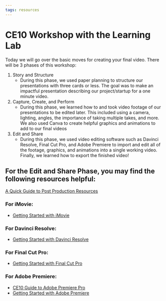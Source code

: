 ```yaml
---
tags: resources
---
```

# CE10 Workshop with the Learning Lab

Today we will go over the basic moves for creating your final video. There will be 3 phases of this workshop:

1. Story and Structure
    * During this phase, we used paper planning to structure our presentations with three cards or less. The goal was to make an impactful presentation describing our project/startup for a one minute video. 
2. Capture, Create, and Perform
    * During this phase, we learned how to and took video footage of our presentations to be edited later. This included using a camera, lighting, angles, the importance of taking multiple takes, and more. We also used Canva to create helpful graphics and animations to add to our final videos
3. Edit and Share
    * During this phase, we used video editing software such as Davinci Resolve, Final Cut Pro, and Adobe Premiere to import and edit all of the footage, graphics, and animations into a single working video. Finally, we learned how to export the finished video! 

## For the Edit and Share Phase, you may find the following resources helpful:

[A Quick Guide to Post Production Resources](https://resources.learninglab.xyz/simple/projects/HDS-FilmFest/post-production)

### For iMovie:
* [Getting Started with iMovie](https://support.apple.com/en-us/HT212059)
### For Davinci Resolve:
* [Getting Started with Davinci Resolve](https://resources.learninglab.xyz/simple/people/casey-c/Resolve-getStarted)

### For Final Cut Pro:
* [Getting Started with Final Cut Pro](https://resources.learninglab.xyz/simple/people/casey-c/FCPX-getStarted)

### For Adobe Premiere:

* [CE10 Guide to Adobe Premiere Pro](/s2Pph8GJSZSvUv5ENuXqiQ)
* [Getting Started with Adobe Premiere](https://resources.learninglab.xyz/simple/people/casey-c/Premiere-getStarted)
